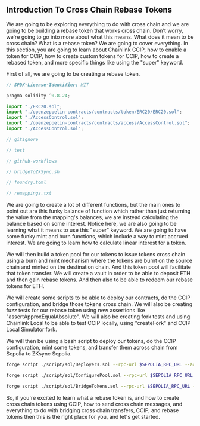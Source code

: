 ## Introduction To Cross Chain Rebase Tokens

We are going to be exploring everything to do with cross chain and we are going to be building a rebase token that works cross chain. Don't worry, we're going to go into more about what this means. What does it mean to be cross chain? What is a rebase token? We are going to cover everything. In this section, you are going to learn about Chainlink CCIP, how to enable a token for CCIP, how to create custom tokens for CCIP, how to create a rebased token, and more specific things like using the "super" keyword.

First of all, we are going to be creating a rebase token.

```javascript
// SPDX-License-Identifier: MIT

pragma solidity ^0.8.24;

import "./ERC20.sol";
import "./openzeppelin-contracts/contracts/token/ERC20/ERC20.sol";
import "./AccessControl.sol";
import "./openzeppelin-contracts/contracts/access/AccessControl.sol";
import "./AccessControl.sol";

// gitignore

// test

// github-workflows

// bridgeToZkSync.sh

// foundry.toml

// remappings.txt
```

We are going to create a lot of different functions, but the main ones to point out are this funky balance of function which rather than just returning the value from the mapping's balances, we are instead calculating the balance based on some interest. Notice here, we are also going to be learning what it means to use this "super" keyword. We are going to have some funky mint and burn functions, which include a way to mint accrued interest. We are going to learn how to calculate linear interest for a token.

We will then build a token pool for our tokens to issue tokens cross chain using a burn and mint mechanism where the tokens are burnt on the source chain and minted on the destination chain. And this token pool will facilitate that token transfer. We will create a vault in order to be able to deposit ETH and then gain rebase tokens. And then also to be able to redeem our rebase tokens for ETH.

We will create some scripts to be able to deploy our contracts, do the CCIP configuration, and bridge those tokens cross chain. We will also be creating fuzz tests for our rebase token using new assertions like "assertApproxEqualAbsolute". We will also be creating fork tests and using Chainlink Local to be able to test CCIP locally, using "createFork" and CCIP Local Simulator fork.

We will then be using a bash script to deploy our tokens, do the CCIP configuration, mint some tokens, and transfer them across chain from Sepolia to ZKsync Sepolia.

```bash
forge script ./script/sol/Deployers.sol --rpc-url $SEPOLIA_RPC_URL --account updraft --broadcast
```

```bash
forge script ./script/sol/ConfigurePool.sol --rpc-url $SEPOLIA_RPC_URL --account updraft --broadcast --sig "run/address:updateInterestRate(uint256,bytes)" --run-address $SEPOLIA_POOL_ADDRESS
```

```bash
forge script ./script/sol/BridgeTokens.sol --rpc-url $SEPOLIA_RPC_URL --account updraft --broadcast --sig "sendMessage(uint256,bytes)" --message "uint256" $SEPOLIA_POOL_ADDRESS $ZK_SYNC_SEPOLIA_POOL_ADDRESS
```

So, if you're excited to learn what a rebase token is, and how to create cross chain tokens using CCIP, how to send cross chain messages, and everything to do with bridging cross chain transfers, CCIP, and rebase tokens then this is the right place for you, and let's get started.
